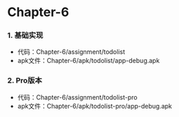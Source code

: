# Chapter-6

### 1. 基础实现

- 代码：Chapter-6/assignment/todolist
- apk文件：Chapter-6/apk/todolist/app-debug.apk

### 2. Pro版本

- 代码：Chapter-6/assignment/todolist-pro
- apk文件：Chapter-6/apk/todolist-pro/app-debug.apk

